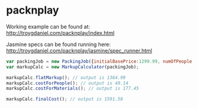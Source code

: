 packnplay
=========

Working example can be found at:
http://troygdaniel.com/packnplay/index.html

Jasmine specs can be found running here:
http://troygdaniel.com/packnplay/jasmine/spec_runner.html

```javascript
var packingJob = new PackingJob({initialBasePrice:1299.99, numOfPeople:3, material:"food"});
var markupCalc = new MarkupCalculator(packingJob);

markupCalc.flatMarkup(); // output is 1364.99
markupCalc.costForPeople(); // output is 49.14
markupCalc.costForMaterials(); // output is 177.45

markupCalc.finalCost(); // output is 1591.58
